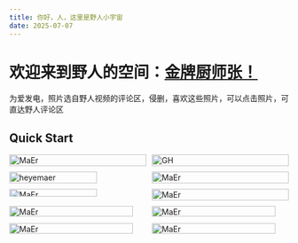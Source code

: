 ```yaml
---
title: 你好，人，这里是野人小宇宙
date: 2025-07-07
---
```


# 欢迎来到野人的空间：[金牌厨师张！](https://space.bilibili.com/485306286?spm_id_from=333.1387.follow.user_card.click)
为爱发电，照片选自野人视频的评论区，侵删，喜欢这些照片，可以点击照片，可直达野人评论区

## Quick Start

<div class="photo-gallery" style="display: flex; flex-wrap: wrap; gap: 10px;">
    <div class="photo-item" style="flex: 0 0 calc(50% - 5px);">
        <img src="/img/MaEr.png" alt="MaEr" style="width: 100%; height: auto;" />
    </div>
    <div class="photo-item" style="flex: 0 0 calc(50% - 5px);">
            <img src="https://tc.z.wiki/autoupload/f/i7zWETZ7E39R7ELPxM7oHJHf9Gmighv70TVhT95NnIKyl5f0KlZfm6UsKj-HyTuv/20250708/Emn9/2022X1348/GH.png" alt="GH" style="width: 100%; height: auto;" />
    </div>
    <div class="photo-item" style="flex: 0 0 calc(50% - 5px);">
            <a href="https://www.bilibili.com/video/BV1aF3ZzZEYN/?spm_id_from=333.1387.homepage.video_card.click&vd_source=7052dc48a1cc7a65a1fd2d9228568092" target="_blank">
                <img src="/img/heyemaer.jpg" alt="heyemaer" style="width: 80%; height: 100%;" />
            </a>
    </div>
    <div class="photo-item" style="flex: 0 0 calc(50% - 5px);">
            <img src="/img/MaEr.png" alt="MaEr" style="width: 100%; height: auto;" />
        </div>

<div class="photo-item" style="flex: 0 0 calc(50% - 5px);">
        <img src="https://tc.z.wiki/autoupload/f/i7zWETZ7E39R7ELPxM7oHJHf9Gmighv70TVhT95NnIKyl5f0KlZfm6UsKj-HyTuv/20250708/QEwO/681X526/Maer2.png" alt="MaEr" style="width: 80%; height: auto;" />
    </div>


<div class="photo-item" style="flex: 0 0 calc(50% - 5px);">
            <a href="https://www.bilibili.com/video/BV1ii35z5EYV/?spm_id_from=333.1387.homepage.video_card.click&vd_source=7052dc48a1cc7a65a1fd2d9228568092" target="_blank">
        <img src="https://tc.z.wiki/autoupload/f/i7zWETZ7E39R7ELPxM7oHJHf9Gmighv70TVhT95NnIKyl5f0KlZfm6UsKj-HyTuv/20250708/k67J/1278X1704/%E6%90%9E%E7%AC%91%E6%B5%81%E7%A8%8B.jpg" alt="MaEr" style="width: 100%; height: auto;" />
        </a>
    </div>

<div class="photo-item" style="flex: 0 0 calc(50% - 5px);">
            <a href="https://www.bilibili.com/video/BV1ii35z5EYV/?spm_id_from=333.1387.homepage.video_card.click&vd_source=7052dc48a1cc7a65a1fd2d9228568092" target="_blank">
        <img src="https://tc.z.wiki/autoupload/f/i7zWETZ7E39R7ELPxM7oHJHf9Gmighv70TVhT95NnIKyl5f0KlZfm6UsKj-HyTuv/20250708/hAlX/%E9%BA%BB%E4%BA%8C%E7%9A%84%E5%B0%81%E9%9D%A2%E5%AE%9D%E5%AE%9D.avif" alt="MaEr" style="width: 95%; height: auto;" />
        </a>
    </div>
<div class="photo-item" style="flex: 0 0 calc(50% - 5px);">
            <a href="https://www.bilibili.com/video/BV1ii35z5EYV/?spm_id_from=333.1387.homepage.video_card.click&vd_source=7052dc48a1cc7a65a1fd2d9228568092" target="_blank">
        <img src="https://tc.z.wiki/autoupload/f/i7zWETZ7E39R7ELPxM7oHJHf9Gmighv70TVhT95NnIKyl5f0KlZfm6UsKj-HyTuv/20250708/mvKi/1440X1080/%E4%BE%A0%E7%9B%97%E5%93%A5%E5%92%8C%E6%B1%89%E5%A0%A1.jpg" alt="MaEr" style="width: 95%; height: auto;" />
        </a>
    </div>

<div class="photo-item" style="flex: 0 0 calc(50% - 5px);">
            <a href="https://www.bilibili.com/video/BV1mW3nz2EJJ/?spm_id_from=333.1387.homepage.video_card.click&vd_source=7052dc48a1cc7a65a1fd2d9228568092" target="_blank">
        <img src="https://tc.z.wiki/autoupload/f/i7zWETZ7E39R7ELPxM7oHJHf9Gmighv70TVhT95NnIKyl5f0KlZfm6UsKj-HyTuv/20250708/joNP/2211X1245/%E9%BA%BB%E4%BA%8C%E8%8A%B1%E6%A4%92.png" alt="MaEr" style="width: 95%; height: auto;" />
        </a>
    </div>
    <div class="photo-item" style="flex: 0 0 calc(50% - 5px);">
            <a href="https://www.bilibili.com/video/BV1SrMGzHEPx/?spm_id_from=333.1387.upload.video_card.click&vd_source=7052dc48a1cc7a65a1fd2d9228568092" target="_blank">
        <img src="https://tc.z.wiki/autoupload/f/i7zWETZ7E39R7ELPxM7oHJHf9Gmighv70TVhT95NnIKyl5f0KlZfm6UsKj-HyTuv/20250708/iYi4/%E5%B7%B4%E9%BB%8E%E9%BA%BB%E4%BA%8C.avif" alt="MaEr" style="width: 95%; height: auto;" />
        </a>
    </div>
</div>


<!-- ### 快速展示
<div class="gallery">
    <img src="/img/MaEr.png" alt="Photo 1">
    <img src="/img/heyemaer.jpg" alt="Photo 2">
    <img src="/img/GH.png" alt="Photo 3">
</div> -->

<!-- ``` bash
$ hexo new "My New Post"
```

More info: [Writing](https://hexo.io/docs/writing.html)

### Run server

``` bash
$ hexo server
```

More info: [Server](https://hexo.io/docs/server.html)

### Generate static files

``` bash
$ hexo generate
```

More info: [Generating](https://hexo.io/docs/generating.html)

### Deploy to remote sites

``` bash
$ hexo deploy
```

More info: [Deployment](https://hexo.io/docs/one-command-deployment.html) -->
